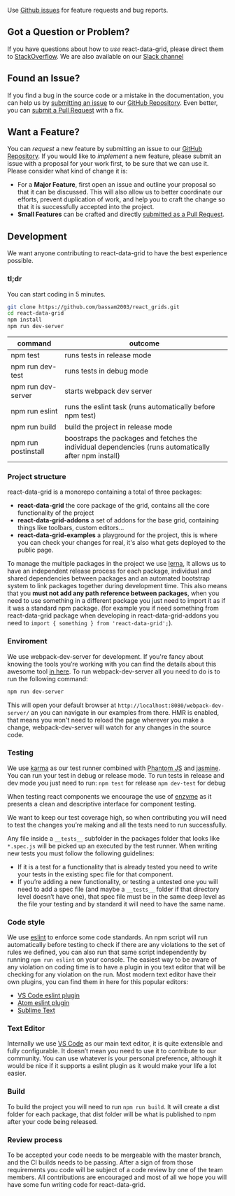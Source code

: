 Use [Github issues](https://github.com/bassam2003/react_grids/issues) for feature requests and bug reports.

## <a name="question"></a> Got a Question or Problem?

If you have questions about how to *use* react-data-grid, please direct them to [StackOverflow](http://stackoverflow.com/questions/tagged/react-data-grid). We are also available on our [Slack channel](https://react-data-grid.herokuapp.com/)

## <a name="issue"></a> Found an Issue?
If you find a bug in the source code or a mistake in the documentation, you can help us by
[submitting an issue](#submit-issue) to our [GitHub Repository](https://github.com/bassam2003/react_grids). Even better, you can
[submit a Pull Request](#submit-pr) with a fix.

## <a name="feature"></a> Want a Feature?
You can *request* a new feature by submitting an issue to our [GitHub
Repository](https://github.com/bassam2003/react_grids). If you would like to *implement* a new feature, please submit an issue with
a proposal for your work first, to be sure that we can use it. 
Please consider what kind of change it is:

* For a **Major Feature**, first open an issue and outline your proposal so that it can be
discussed. This will also allow us to better coordinate our efforts, prevent duplication of work,
and help you to craft the change so that it is successfully accepted into the project.
* **Small Features** can be crafted and directly [submitted as a Pull Request](#submit-pr).


## Development
We want anyone contributing to react-data-grid to have the best experience possible.

### tl;dr
You can start coding in 5 minutes.

```sh
git clone https://github.com/bassam2003/react_grids.git
cd react-data-grid
npm install
npm run dev-server
```

command                | outcome                                                                                               |
-----------------------|-------------------------------------------------------------------------------------------------------|
npm test               | runs tests in release mode                                                                            |
npm run dev-test       | runs tests in debug mode                                                                              |
npm run dev-server     | starts webpack dev server                                                                             |
npm run eslint         | runs the eslint task (runs automatically before npm test)                                             |
npm run build          | build the project in release mode                                                                     |
npm run postinstall    | boostraps the packages and fetches the individual dependencies (runs automatically after npm install) |


### Project structure
react-data-grid is a monorepo containing a total of three packages:
- **react-data-grid** the core package of the grid, contains all the core functionality of the project
- **react-data-grid-addons** a set of addons for the base grid, containing things like toolbars, custom editors...
- **react-data-grid-examples** a playground for the project, this is where you can check your changes for real, it's also what gets deployed to the public page.

To manage the multiple packages in the project we use [lerna](https://lernajs.io/), It allows us to have an independent release process for each package,
individual and shared dependencies between packages and an automated bootstrap system to link packages together during development time.
This also means that you **must not add any path reference between packages**, when you need to use something in a different package you just need to import it as if
it was a standard npm package. (for example you if need something from react-data-grid package when developing in react-data-grid-addons you need to `import { something } from 'react-data-grid';`).

### Enviroment
We use webpack-dev-server for development. If you're fancy about knowing the tools you’re working with you can find the details about this awesome tool [in here](https://webpack.github.io/docs/webpack-dev-server.html).
To run webpack-dev-server all you need to do is to run the following command:
```sh
npm run dev-server
```
This will open your default browser at `http://localhost:8080/webpack-dev-server/` an you can navigate in our examples from there. 
HMR is enabled, that means you won't need to reload the page wherever you make a change, webpack-dev-server will watch for any changes in the source code.

### Testing
We use [karma](https://karma-runner.github.io/1.0/index.html) as our test runner combined with [Phantom JS](http://phantomjs.org/) and [jasmine](https://jasmine.github.io/). You can run your test in debug or release mode.
To run tests in release and dev mode you just need to run:
`npm test` for release
`npm dev-test` for debug

When testing react components we encourage the use of [enzyme](https://github.com/airbnb/enzyme) as it presents a clean and descriptive interface for component testing.

We want to keep our test coverage high, so when contributing you will need to test the changes you’re making and all the tests need to run successfully.

Any file inside a `__tests__` subfolder in the packages folder that looks like `*.spec.js` will be picked up an executed by the test runner.
When writing new tests you must follow the following guidelines:
-	If it is a test for a functionality that is already tested you need to write your tests in the existing spec file for that component.
-	If you’re adding a new functionality, or testing a untested one you will need to add a spec file (and maybe a `__tests__` folder if that directory level doesn’t have one),
  that spec file must be in the same deep level as the file your testing and by standard it will need to have the same name.

### Code style
We use [eslint](http://eslint.org/) to enforce some code standards.
An npm script will run automatically before testing to check if there are any violations to the set of rules we defined, you can also run that same script independently by running `npm run eslint` on your console.
The easiest way to be aware of any violation on coding time is to have a plugin in you text editor that will be checking for any violation on the run. 
Most modern text editor have their own plugins, you can find them in here for this popular editors:

- [VS Code eslint plugin](https://marketplace.visualstudio.com/items?itemName=dbaeumer.vscode-eslint)
- [Atom eslint plugin](https://atom.io/packages/linter-eslint)
- [Sublime Text](https://github.com/roadhump/SublimeLinter-eslint)

### Text Editor
Internally we use [VS Code](https://code.visualstudio.com/) as our main text editor, it is quite extensible and fully configurable.
It doesn’t mean you need to use it to contribute to our community.
You can use whatever is your personal preference, although it would be nice if it supports a eslint plugin as it would make your life a lot easier.

### Build
To build the project you will need to run `npm run build`.
It will create a dist folder for each package, that dist folder will be what is published to npm after your code being released.

### Review process
To be accepted your code needs to be mergeable with the master branch, and the CI builds needs to be passing. After a sign of from those requirements you code will be subject of a code review by one of the team members. 
All contributions are encouraged and most of all we hope you will have some fun writing code for react-data-grid.
